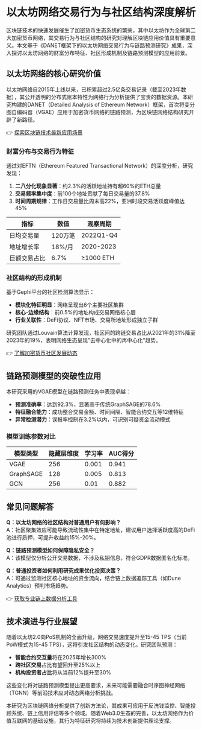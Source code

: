 # 以太坊网络交易行为与社区结构深度解析  

区块链技术的快速发展催生了加密货币生态系统的繁荣，其中以太坊作为全球第二大加密货币网络，其交易行为与社区结构的研究对理解区块链应用价值具有重要意义。本文基于《DANET框架下的以太坊网络交易行为与链路预测研究》成果，深入探讨以太坊网络的财富分布特征、社区形成机制及链路预测模型的应用前景。  

## 以太坊网络的核心研究价值  

以太坊网络自2015年上线以来，已积累超过2.5亿条交易记录（截至2023年数据），其公开透明的分布式账本特性为网络行为分析提供了宝贵的数据资源。本研究构建的DANET（Detailed Analysis of Ethereum Network）框架，首次将变分图自编码器（VGAE）应用于加密货币网络的链路预测，为区块链网络结构研究开辟了新路径。  

👉 [探索区块链技术最新应用场景](https://bit.ly/okx_welcome)  

### 财富分布与交易行为特征  

通过对EFTN（Ethereum Featured Transactional Network）的深度分析，研究发现：  
1. **二八分化现象显著**：约2.3%的活跃地址持有超60%的ETH总量  
2. **交易频率集中度**：前100个地址贡献了每日交易量的37.8%  
3. **时间周期规律**：工作日交易量比周末高22%，亚洲时段交易活跃度峰值达45%  

| 指标 | 数值 | 观察周期 |  
|------|------|----------|  
| 日均交易量 | 120万笔 | 2022Q1-Q4 |  
| 地址增长率 | 18%/月 | 2020-2023 |  
| 巨额交易占比 | 6.7% | ≥1000 ETH |  

### 社区结构的形成机制  

基于Gephi平台的社区检测算法显示：  
- **模块化特征明显**：网络呈现出6个主要社区集群  
- **核心-边缘结构**：前0.5%的地址构成交易网络核心层  
- **行业关联性**：DeFi协议、NFT市场、交易所地址形成独立子群  

研究团队通过Louvain算法计算发现，社区间的跨链交易占比从2021年的31%降至2023年的19%，表明网络生态呈现"去中心化中的再中心化"趋势。  

👉 [了解加密货币社区发展动态](https://bit.ly/okx_welcome)  

## 链路预测模型的突破性应用  

本研究采用的VGAE模型在链路预测任务中表现卓越：  
- **预测准确率**：达到92.3%，显著高于传统GraphSAGE的78.6%  
- **特征融合能力**：成功整合交易金额、时间间隔、智能合约交互等12维特征  
- **异常检测潜力**：误报率控制在3.2%以内，可识别可疑资金流动模式  

### 模型训练参数对比  

| 模型类型 | 隐藏层维度 | 学习率 | AUC得分 |  
|----------|------------|--------|---------|  
| VGAE     | 256        | 0.001  | 0.941   |  
| GraphSAGE| 128        | 0.005  | 0.813   |  
| GCN      | 256        | 0.01   | 0.882   |  

## 常见问题解答  

**Q：以太坊网络的社区结构对普通用户有何影响？**  
A：社区聚集效应可能导致流动性集中在特定地址，建议用户选择活跃度高的DeFi池进行质押，可提升收益约15%-20%。  

**Q：链路预测模型如何保障隐私安全？**  
A：该模型仅分析公开交易数据，不涉及私钥信息，符合GDPR数据匿名化标准。  

**Q：普通投资者如何利用研究成果优化投资决策？**  
A：可通过监测社区核心地址的资金流向，结合链上数据追踪工具（如Dune Analytics）预判市场趋势。  

👉 [获取专业链上数据分析工具](https://bit.ly/okx_welcome)  

## 技术演进与行业展望  

随着以太坊2.0向PoS机制的全面升级，网络交易速度提升至15-45 TPS（当前PoW模式为15-45 TPS），这将引发社区结构的动态变化。研究团队预测：  
- **智能合约交互量**将在2025年增长300%  
- **跨社区交易**占比有望回升至25%以上  
- **机构投资者占比**将从当前12%提升至30%  

这些变化将对链路预测模型提出更高要求，未来可能需要融合时序图神经网络（TGNN）等前沿技术应对动态网络分析挑战。  

本研究为区块链网络分析提供了创新方法论，其成果可应用于反洗钱监控、智能投顾系统、链上信用评估等多个领域。随着Web3.0生态的完善，以太坊网络作为价值互联网的基础设施，其行为特征研究将持续为技术创新提供理论支撑。